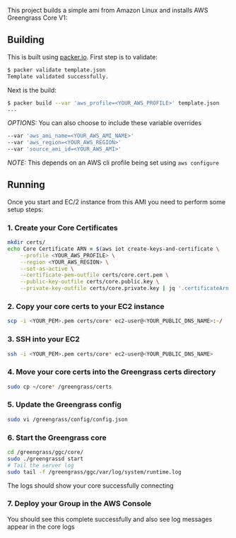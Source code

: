 This project builds a simple ami from Amazon Linux and installs AWS Greengrass Core V1:

## Building

This is built using [packer.io](https://www.packer.io/). First step is to validate:

```zsh
$ packer validate template.json
Template validated successfully.
```
Next is the build:
```zsh
$ packer build --var 'aws_profile=<YOUR_AWS_PROFILE>' template.json
...
```
*OPTIONS:* You can also choose to include these variable overrides
```zsh
--var 'aws_ami_name=<YOUR_AWS_AMI_NAME>'
--var 'aws_region=<YOUR_AWS_REGION>'
--var 'source_ami_id=<YOUR_AWS_AMI>'
```

*NOTE:* This depends on an AWS cli profile being set using `aws configure`

## Running

Once you start and EC/2 instance from this AMI you need to perform some setup steps:

### 1. Create your Core Certificates

```zsh
mkdir certs/
echo Core Certificate ARN = $(aws iot create-keys-and-certificate \
    --profile <YOUR_AWS_PROFILE> \
    --region <YOUR_AWS_REGION> \
    --set-as-active \
    --certificate-pem-outfile certs/core.cert.pem \
    --public-key-outfile certs/core.public.key \
    --private-key-outfile certs/core.private.key | jq '.certificateArn' -r)
```
### 2. Copy your core certs to your EC2 instance

```zsh
scp -i <YOUR_PEM>.pem certs/core* ec2-user@<YOUR_PUBLIC_DNS_NAME>:~/
```

### 3. SSH into your EC2

```zsh
ssh -i <YOUR_PEM>.pem certs/core* ec2-user@<YOUR_PUBLIC_DNS_NAME>
```

### 4. Move your core certs into the Greengrass certs directory

```zsh
sudo cp ~/core* /greengrass/certs
```

### 5. Update the Greengrass config

```zsh
sudo vi /greengrass/config/config.json
```

### 6. Start the Greengrass core

```zsh
cd /greengrass/ggc/core/
sudo ./greengrassd start
# Tail the server log
sudo tail -f /greengrass/ggc/var/log/system/runtime.log
```
The logs should show your core successfully connecting

### 7. Deploy your Group in the AWS Console

You should see this complete successfully and also see log messages appear in the core logs